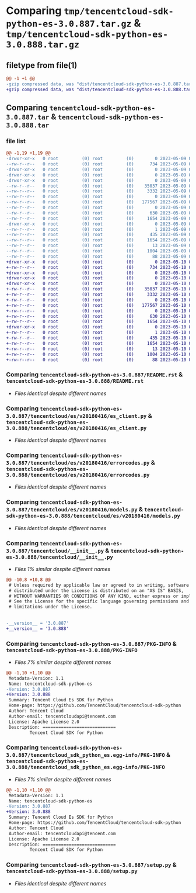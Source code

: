 # Comparing `tmp/tencentcloud-sdk-python-es-3.0.887.tar.gz` & `tmp/tencentcloud-sdk-python-es-3.0.888.tar.gz`

## filetype from file(1)

```diff
@@ -1 +1 @@
-gzip compressed data, was "dist/tencentcloud-sdk-python-es-3.0.887.tar", last modified: Tue May  9 02:50:11 2023, max compression
+gzip compressed data, was "dist/tencentcloud-sdk-python-es-3.0.888.tar", last modified: Wed May 10 02:13:17 2023, max compression
```

## Comparing `tencentcloud-sdk-python-es-3.0.887.tar` & `tencentcloud-sdk-python-es-3.0.888.tar`

### file list

```diff
@@ -1,19 +1,19 @@
-drwxr-xr-x   0 root         (0) root         (0)        0 2023-05-09 02:50:11.000000 tencentcloud-sdk-python-es-3.0.887/
--rw-r--r--   0 root         (0) root         (0)      734 2023-05-09 02:50:11.000000 tencentcloud-sdk-python-es-3.0.887/README.rst
-drwxr-xr-x   0 root         (0) root         (0)        0 2023-05-09 02:50:11.000000 tencentcloud-sdk-python-es-3.0.887/tencentcloud/
-drwxr-xr-x   0 root         (0) root         (0)        0 2023-05-09 02:50:11.000000 tencentcloud-sdk-python-es-3.0.887/tencentcloud/es/
-drwxr-xr-x   0 root         (0) root         (0)        0 2023-05-09 02:50:11.000000 tencentcloud-sdk-python-es-3.0.887/tencentcloud/es/v20180416/
--rw-r--r--   0 root         (0) root         (0)    35037 2023-05-09 02:50:11.000000 tencentcloud-sdk-python-es-3.0.887/tencentcloud/es/v20180416/es_client.py
--rw-r--r--   0 root         (0) root         (0)     3332 2023-05-09 02:50:11.000000 tencentcloud-sdk-python-es-3.0.887/tencentcloud/es/v20180416/errorcodes.py
--rw-r--r--   0 root         (0) root         (0)        0 2023-05-09 02:50:11.000000 tencentcloud-sdk-python-es-3.0.887/tencentcloud/es/v20180416/__init__.py
--rw-r--r--   0 root         (0) root         (0)   177567 2023-05-09 02:50:11.000000 tencentcloud-sdk-python-es-3.0.887/tencentcloud/es/v20180416/models.py
--rw-r--r--   0 root         (0) root         (0)        0 2023-05-09 02:50:11.000000 tencentcloud-sdk-python-es-3.0.887/tencentcloud/es/__init__.py
--rw-r--r--   0 root         (0) root         (0)      630 2023-05-09 02:50:11.000000 tencentcloud-sdk-python-es-3.0.887/tencentcloud/__init__.py
--rw-r--r--   0 root         (0) root         (0)     1654 2023-05-09 02:50:11.000000 tencentcloud-sdk-python-es-3.0.887/PKG-INFO
-drwxr-xr-x   0 root         (0) root         (0)        0 2023-05-09 02:50:11.000000 tencentcloud-sdk-python-es-3.0.887/tencentcloud_sdk_python_es.egg-info/
--rw-r--r--   0 root         (0) root         (0)        1 2023-05-09 02:50:11.000000 tencentcloud-sdk-python-es-3.0.887/tencentcloud_sdk_python_es.egg-info/dependency_links.txt
--rw-r--r--   0 root         (0) root         (0)      435 2023-05-09 02:50:11.000000 tencentcloud-sdk-python-es-3.0.887/tencentcloud_sdk_python_es.egg-info/SOURCES.txt
--rw-r--r--   0 root         (0) root         (0)     1654 2023-05-09 02:50:11.000000 tencentcloud-sdk-python-es-3.0.887/tencentcloud_sdk_python_es.egg-info/PKG-INFO
--rw-r--r--   0 root         (0) root         (0)       13 2023-05-09 02:50:11.000000 tencentcloud-sdk-python-es-3.0.887/tencentcloud_sdk_python_es.egg-info/top_level.txt
--rw-r--r--   0 root         (0) root         (0)     1004 2023-05-09 02:50:11.000000 tencentcloud-sdk-python-es-3.0.887/setup.py
--rw-r--r--   0 root         (0) root         (0)       88 2023-05-09 02:50:11.000000 tencentcloud-sdk-python-es-3.0.887/setup.cfg
+drwxr-xr-x   0 root         (0) root         (0)        0 2023-05-10 02:13:17.000000 tencentcloud-sdk-python-es-3.0.888/
+-rw-r--r--   0 root         (0) root         (0)      734 2023-05-10 02:13:17.000000 tencentcloud-sdk-python-es-3.0.888/README.rst
+drwxr-xr-x   0 root         (0) root         (0)        0 2023-05-10 02:13:17.000000 tencentcloud-sdk-python-es-3.0.888/tencentcloud/
+drwxr-xr-x   0 root         (0) root         (0)        0 2023-05-10 02:13:17.000000 tencentcloud-sdk-python-es-3.0.888/tencentcloud/es/
+drwxr-xr-x   0 root         (0) root         (0)        0 2023-05-10 02:13:17.000000 tencentcloud-sdk-python-es-3.0.888/tencentcloud/es/v20180416/
+-rw-r--r--   0 root         (0) root         (0)    35037 2023-05-10 02:13:17.000000 tencentcloud-sdk-python-es-3.0.888/tencentcloud/es/v20180416/es_client.py
+-rw-r--r--   0 root         (0) root         (0)     3332 2023-05-10 02:13:17.000000 tencentcloud-sdk-python-es-3.0.888/tencentcloud/es/v20180416/errorcodes.py
+-rw-r--r--   0 root         (0) root         (0)        0 2023-05-10 02:13:17.000000 tencentcloud-sdk-python-es-3.0.888/tencentcloud/es/v20180416/__init__.py
+-rw-r--r--   0 root         (0) root         (0)   177567 2023-05-10 02:13:17.000000 tencentcloud-sdk-python-es-3.0.888/tencentcloud/es/v20180416/models.py
+-rw-r--r--   0 root         (0) root         (0)        0 2023-05-10 02:13:17.000000 tencentcloud-sdk-python-es-3.0.888/tencentcloud/es/__init__.py
+-rw-r--r--   0 root         (0) root         (0)      630 2023-05-10 02:13:17.000000 tencentcloud-sdk-python-es-3.0.888/tencentcloud/__init__.py
+-rw-r--r--   0 root         (0) root         (0)     1654 2023-05-10 02:13:17.000000 tencentcloud-sdk-python-es-3.0.888/PKG-INFO
+drwxr-xr-x   0 root         (0) root         (0)        0 2023-05-10 02:13:17.000000 tencentcloud-sdk-python-es-3.0.888/tencentcloud_sdk_python_es.egg-info/
+-rw-r--r--   0 root         (0) root         (0)        1 2023-05-10 02:13:17.000000 tencentcloud-sdk-python-es-3.0.888/tencentcloud_sdk_python_es.egg-info/dependency_links.txt
+-rw-r--r--   0 root         (0) root         (0)      435 2023-05-10 02:13:17.000000 tencentcloud-sdk-python-es-3.0.888/tencentcloud_sdk_python_es.egg-info/SOURCES.txt
+-rw-r--r--   0 root         (0) root         (0)     1654 2023-05-10 02:13:17.000000 tencentcloud-sdk-python-es-3.0.888/tencentcloud_sdk_python_es.egg-info/PKG-INFO
+-rw-r--r--   0 root         (0) root         (0)       13 2023-05-10 02:13:17.000000 tencentcloud-sdk-python-es-3.0.888/tencentcloud_sdk_python_es.egg-info/top_level.txt
+-rw-r--r--   0 root         (0) root         (0)     1004 2023-05-10 02:13:17.000000 tencentcloud-sdk-python-es-3.0.888/setup.py
+-rw-r--r--   0 root         (0) root         (0)       88 2023-05-10 02:13:17.000000 tencentcloud-sdk-python-es-3.0.888/setup.cfg
```

### Comparing `tencentcloud-sdk-python-es-3.0.887/README.rst` & `tencentcloud-sdk-python-es-3.0.888/README.rst`

 * *Files identical despite different names*

### Comparing `tencentcloud-sdk-python-es-3.0.887/tencentcloud/es/v20180416/es_client.py` & `tencentcloud-sdk-python-es-3.0.888/tencentcloud/es/v20180416/es_client.py`

 * *Files identical despite different names*

### Comparing `tencentcloud-sdk-python-es-3.0.887/tencentcloud/es/v20180416/errorcodes.py` & `tencentcloud-sdk-python-es-3.0.888/tencentcloud/es/v20180416/errorcodes.py`

 * *Files identical despite different names*

### Comparing `tencentcloud-sdk-python-es-3.0.887/tencentcloud/es/v20180416/models.py` & `tencentcloud-sdk-python-es-3.0.888/tencentcloud/es/v20180416/models.py`

 * *Files identical despite different names*

### Comparing `tencentcloud-sdk-python-es-3.0.887/tencentcloud/__init__.py` & `tencentcloud-sdk-python-es-3.0.888/tencentcloud/__init__.py`

 * *Files 1% similar despite different names*

```diff
@@ -10,8 +10,8 @@
 # Unless required by applicable law or agreed to in writing, software
 # distributed under the License is distributed on an "AS IS" BASIS,
 # WITHOUT WARRANTIES OR CONDITIONS OF ANY KIND, either express or implied.
 # See the License for the specific language governing permissions and
 # limitations under the License.
 
 
-__version__ = '3.0.887'
+__version__ = '3.0.888'
```

### Comparing `tencentcloud-sdk-python-es-3.0.887/PKG-INFO` & `tencentcloud-sdk-python-es-3.0.888/PKG-INFO`

 * *Files 7% similar despite different names*

```diff
@@ -1,10 +1,10 @@
 Metadata-Version: 1.1
 Name: tencentcloud-sdk-python-es
-Version: 3.0.887
+Version: 3.0.888
 Summary: Tencent Cloud Es SDK for Python
 Home-page: https://github.com/TencentCloud/tencentcloud-sdk-python
 Author: Tencent Cloud
 Author-email: tencentcloudapi@tencent.com
 License: Apache License 2.0
 Description: ============================
         Tencent Cloud SDK for Python
```

### Comparing `tencentcloud-sdk-python-es-3.0.887/tencentcloud_sdk_python_es.egg-info/PKG-INFO` & `tencentcloud-sdk-python-es-3.0.888/tencentcloud_sdk_python_es.egg-info/PKG-INFO`

 * *Files 7% similar despite different names*

```diff
@@ -1,10 +1,10 @@
 Metadata-Version: 1.1
 Name: tencentcloud-sdk-python-es
-Version: 3.0.887
+Version: 3.0.888
 Summary: Tencent Cloud Es SDK for Python
 Home-page: https://github.com/TencentCloud/tencentcloud-sdk-python
 Author: Tencent Cloud
 Author-email: tencentcloudapi@tencent.com
 License: Apache License 2.0
 Description: ============================
         Tencent Cloud SDK for Python
```

### Comparing `tencentcloud-sdk-python-es-3.0.887/setup.py` & `tencentcloud-sdk-python-es-3.0.888/setup.py`

 * *Files identical despite different names*

